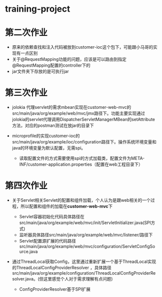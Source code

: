# training-project



# 第二次作业

- 原来的依赖查找和注入代码被放到customer-ioc这个包下，可能跟小马哥的实现有一点区别
- 关于@RequestMapping功能的问题，应该是可以路由到指定@RequestMapping配置的controller下的
- jar文件夹下存放的是可执行jar

# 第三次作业

- jolokia 代理servlet的需求mbean实现在customer-web-mvc的src/main/java/org/example/web/mvc/jmx路径下。功能主要实现通过jolokia的servlet代理调用DispatcherServletManagerMBean的setAttribute方法，对应的postman测试在放jar的目录下

- microprofile的实现customer-ioc的src/main/java/org/example/ioc/configuration路径下。操作系统环境变量和java的环境变量为默认配置，无需spi。

  - 读取配置文件的方式需要使用spi的方式加载类，配置文件为META-INF/customer-application.properties（配置在web工程目录下）

    
  
    
  
# 第四次作业
- 关于Servlet相关Servlet的配置和组件加载，个人认为是跟web相关的一个过程，所以配置和组件的加载在**customer-web-mvc**下
	- Servlet容器初始化代码具体路径在src/main/java/org/example/web/mvc/init/ServletInitializer.java(SPI方式)
	- 监听器具体路径src/main/java/org/example/web/mvc/listener/路径下
	- Servlet配置源扩展的代码路径src/main/java/org/example/web/mvc/configuration/ServletConfigSource.java
	
- 通过ThreadLocal获取Config，这里通过重新扩展一个基于ThreadLocal实现的ThreadLocalConfigProviderResolver ，具体路径src/main/java/org/example/configuration/ThreadLocalConfigProviderResolver.java。(但这里感觉个人对于需求理解有点问题)

  - ConfigProviderResolver基于SPI扩展

  
